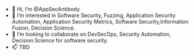 - 👋 Hi, I’m @AppSecAntibody
- 👀 I’m interested in Software Security, Fuzzing, Application Security Automation, Application Security Metrics, Software Security,Information Fusion, Decision Science.
- 💞️ I’m looking to collaborate on DevSecOps, Security Automation, Decision Science for software security.
- 📫 TBD

<!---
AppSecAntibody/AppSecAntibody is a ✨ special ✨ repository because its `README.md` (this file) appears on your GitHub profile.
You can click the Preview link to take a look at your changes.
--->
